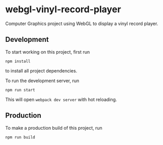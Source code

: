# webgl-vinyl-record-player
Computer Graphics project using WebGL to display a vinyl record player.

## Development
To start working on this project, first run 
```
npm install
```
to install all project dependencies.

To run the development server, run
```
npm run start
```
This will open `webpack dev server` with hot reloading.

## Production
To make a production build of this project, run
```
npm run build
```
